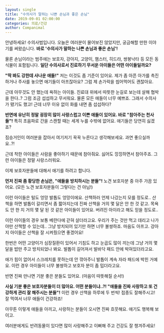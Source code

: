 ```yaml
---
layout: single
title: "수의사가 말하는 나쁜 손님과 좋은 손님"
date: 2019-09-01 02:00:00
categories: 의료/건강
author: Companimal
---
```


안녕하세요! 수의사범입니다. 오늘은 여러분이 물어보진 않았지만, 궁금해할 만한 이야기를 써왔습니다. **바로 '수의사가 말하는 나쁜 손님과 좋은 손님'!**

물론 손님이라는 범주에는 보호자, 강아지, 고양이, 햄스터, 히드라, 쌍봉낙타 등 모든 동식물이 포함됩니다. **일단 수의사로서 진료하기 무서운 아이들은 어떤 아이들일까요?**

**"딱 봐도 강한데 사나운 애들!"** 저는 이것도 좀 기준이 있어요. 제가 좀 아픈 아가를 촉진하거나 주사를 놓으면 애기들이 아프잖아요? 그럼 제 손가락을 씹어먹어도 괜찮아요.

근데 아무것도 안 했는데 욕하는 아이들. 진료대 위에서 따뜻한 눈길로 보는데 살해 협박을 한다..? 그럼 조금 섭섭하고 무서워요. 물론 모든 애들이 너무 예쁘죠. 그래서 수의사가 됐기도 했고! 근데 너무 이유 없이 화를 내면 좀 섭섭하다?

**반면에 유난히 정말 굉장히 많이 사랑스럽고 이쁜 애들이 있어요. 바로 "참아주는 천사들"!** 특히 초음파로 간을 스캔할 때는 세게 누를 수밖에 없어요. 애기들은 당연히 싫겠죠?

짐승거인이 여러분을 잡아서 여기저기 꾹꾹 누른다고 생각해보세요. 과연 좋으실까요..?!

근데 착한 아이들은 사람을 좋아하기 때문에 참아줘요. 싫어도 낑낑하면서 참아주죠. 그런 아이들은 정말 사랑스러워요.

이제 보호자분들에 대해서 애기를 하려고 합니다.

**먼저 진짜 좀 황당한 손님은, "애들을 방치하시는 분들"!** 노견 보호자분 중 아주 가끔 있어요. (모든 노견 보호자분들이 그렇다는 건 아님!)

이런 아이들은 털도 엉망 발톱도 엉망이에요. 산책하러 언제 나갔는지 모를 정도로.. 산책을 하면 발톱이 갈리면서 좀 짧아지는데 진짜 산책을 거의 몇 달은 안 한 것 같고. 목욕도 안 한 지 거의 몇 달 된 것 같은 아이들이 있어요. 버려진 아이라고 해도 믿을 정도로..

이런 아이들의 경우 보통 베란다에 갇혀 살더라고요. 우리가 주는 것만 먹고 데리고 나가야만 산책할 수 있는데.. 그냥 방치되어 있기만 하면 너무 불쌍하죠. 마음도 아프고. 강아지 아이들은 산책을 잘 시켜줬으면 좋겠어요!

한번은 어떤 고양이가 심장질환이 있어서 기침도 하고 눈곱도 많이 끼는데 그냥 거의 몇 달을 밥만 주고 방치되었나 봐요. 발톱이 길어져서 발바닥 패드 안에 박혀있더라고요.

애가 힘이 없어서 스크레치를 못하는데 안 깎아주니 발톱이 계속 자라 패드에 박힌 거예요. 이런 경우 아이들이 너무 불쌍하고 보호자 분이 좀 밉더라고요.

반면 진짜 만나면 기분 좋은 분들도 있어요. (마음이 따뜻해질 순서!)

**사실 기분 좋은 보호자분들이 더 많아요. 어떤 분들이냐..?! "애들을 진짜 사랑하고 또 건강하게 관리 잘 해주시는 분들"!** 이런 경우 산책을 하루에 두 번씩! 접종도 잘해주시고! 잘 먹여서 너무 애들이 건강하죠!

아무튼 이렇게 애들을 아끼고, 사랑하는 분들이 오시면 진짜 흐뭇해요. 애기도 행복해 보이고.

여러분에게도 반려동물이 있다면 많이 사랑해주고 이뻐해 주고 건강도 잘 챙겨주세요!
